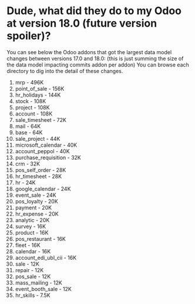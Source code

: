 # Dude, what did they do to my Odoo at version 18.0 (future version spoiler)?

You can see below the Odoo addons that got the largest data model changes between versions 17.0 and 18.0:
(this is just summing the size of the data model impacting commits addon per addon)
You can browse each directory to dig into the detail of these changes.

1. mrp - 496K
2. point_of_sale - 156K
3. hr_holidays - 144K
4. stock - 108K
5. project - 108K
6. account - 108K
7. sale_timesheet - 72K
8. mail - 64K
9. base - 64K
10. sale_project - 44K
11. microsoft_calendar - 40K
12. account_peppol - 40K
13. purchase_requisition - 32K
14. crm - 32K
15. pos_self_order - 28K
16. hr_timesheet - 28K
17. hr - 24K
18. google_calendar - 24K
19. event_sale - 24K
20. pos_loyalty - 20K
21. payment - 20K
22. hr_expense - 20K
23. analytic - 20K
24. survey - 16K
25. product - 16K
26. pos_restaurant - 16K
27. fleet - 16K
28. calendar - 16K
29. account_edi_ubl_cii - 16K
30. sale - 12K
31. repair - 12K
32. pos_sale - 12K
33. mass_mailing - 12K
34. event_booth_sale - 12K
35. hr_skills - 7.5K
